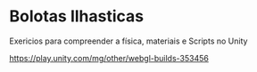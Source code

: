 # Bolotas Ilhasticas
Exericios para compreender a física, materiais e Scripts no Unity

https://play.unity.com/mg/other/webgl-builds-353456
